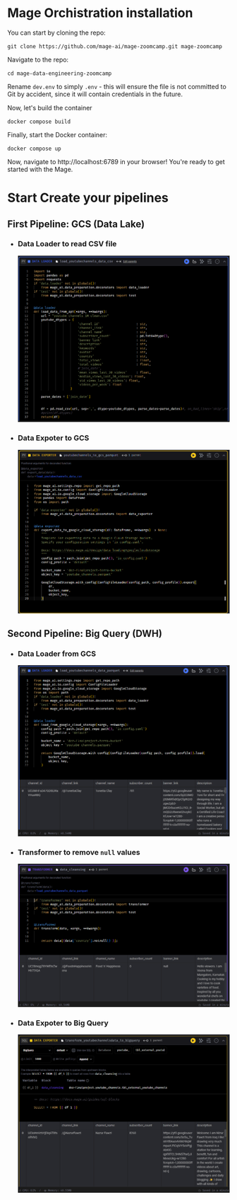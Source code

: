 # Mage Orchistration installation

You can start by cloning the repo:

    git clone https://github.com/mage-ai/mage-zoomcamp.git mage-zoomcamp

Navigate to the repo:

    cd mage-data-engineering-zoomcamp

Rename `dev.env` to simply `.env` - this will ensure the file is not committed to Git by accident, since it will contain credentials in the future.

Now, let's build the container

    docker compose build

Finally, start the Docker container:

    docker compose up

Now, navigate to http://localhost:6789 in your browser! You're ready to get started with the Mage.

# Start Create your pipelines
  ## First Pipeline: GCS (Data Lake)
  - ### Data Loader to read CSV file 
     <img src = "images/pipeline_to_gcs/load_youtubeChannels_data_csv.png">
  - ### Data Expoter to GCS
     <img src = "images/pipeline_to_gcs/youtubechannels_to_gcs_parquet.png">

  ## Second Pipeline: Big Query (DWH)
  
  - ### Data Loader from GCS
    <img src = "images/pipeline_to_dwh/load_youtubechannels_data_parquet.png">
  
  - ### Transformer to remove `null` values
    <img src = "images/pipeline_to_dwh/data_cleansing.png">
  
  - ### Data Expoter to Big Query
    <img src = "images/pipeline_to_dwh/transform_youtubechannelsdata_To_BigQuery.png">
